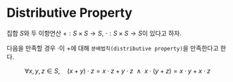 # Distributive Property
집합 $S$와 두 이항연산 $+:S \times S \rightarrow S$, $\cdot : S \times S \rightarrow S$이 있다고 하자.

다음을 만족할 경우  $\cdot$이 $+$에 대해 `분배법칙(distributive property)`을 만족한다고 한다.

$$ \forall x,y,z \in S, \quad (x+y)\cdot z = x \cdot z + y \cdot z \enspace \land \enspace x \cdot (y+z) = x \cdot y + x \cdot z$$   
